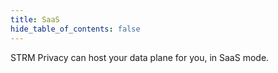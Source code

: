 ```yaml
---
title: SaaS
hide_table_of_contents: false
---
```


[//]: # (TODO fill out this document)

STRM Privacy can host your data plane for you, in SaaS mode.
